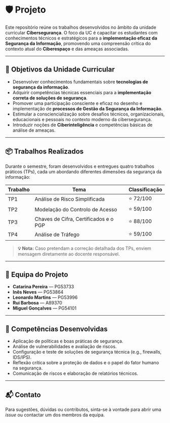 # 🛡️ Projeto

Este repositório reúne os trabalhos desenvolvidos no âmbito da unidade curricular **Cibersegurança**.
O foco da UC é capacitar os estudantes com conhecimentos técnicos e estratégicos para a **implementação eficaz da Segurança da Informação**, promovendo uma compreensão crítica do contexto atual do **Ciberespaço** e das ameaças associadas.

---

## 🎯 Objetivos da Unidade Curricular

- Desenvolver conhecimentos fundamentais sobre **tecnologias de segurança da informação**.
- Adquirir competências técnicas essenciais para a **implementação correta de soluções de segurança**.
- Promover uma participação consciente e eficaz no desenho e implementação de **processos de Gestão da Segurança da Informação**.
- Estimular a consciencialização sobre desafios técnicos, organizacionais, educacionais e pessoais no contexto moderno da cibersegurança.
- Introduzir noções de **Ciberinteligência** e competências básicas de análise de ameaças.

---

## 📦 Trabalhos Realizados

Durante o semestre, foram desenvolvidos e entregues quatro trabalhos práticos (TPs), cada um abordando diferentes dimensões da segurança da informação:

| Trabalho | Tema                            | Classificação |
|----------|----------------------------------|---------------|
| TP1      |  Análise de Risco Simplificada | ⭐ 72/100      |
| TP2      | Modelação do Controlo de Acesso | ⭐ 59/100      |
| TP3      | Chaves de Cifra, Certificados e o PGP | ⭐ 88/100      |
| TP4      | Análise de Tráfego | ⭐ 59/100      |

> **💡 Nota:** Caso pretendam a correção detalhada dos TPs, enviem mensagem diretamente ao docente responsável.

---

## 👥 Equipa do Projeto

- **Catarina Pereira** — PG53733  
- **Inês Neves** — PG53864  
- **Leonardo Martins** — PG53996  
- **Rui Barbosa** — A89370  
- **Miguel Gonçalves** — PG54101  

---

## 🧠 Competências Desenvolvidas

- Aplicação de políticas e boas práticas de segurança.
- Análise de vulnerabilidades e avaliação de riscos.
- Configuração e teste de soluções de segurança técnica (e.g., firewalls, IDS/IPS).
- Reflexão crítica sobre a proteção de dados e o papel do fator humano na segurança.
- Comunicação de riscos e elaboração de relatórios técnicos.

---

## 📬 Contato

Para sugestões, dúvidas ou contributos, sinta-se à vontade para abrir uma *issue* ou contactar um dos membros da equipa.

